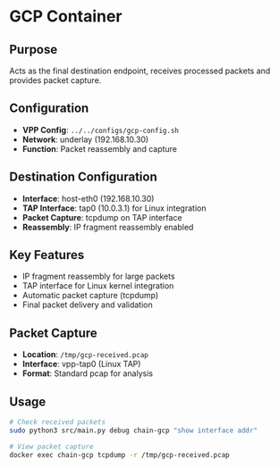 # GCP Container

## Purpose
Acts as the final destination endpoint, receives processed packets and provides packet capture.

## Configuration
- **VPP Config**: `../../configs/gcp-config.sh`
- **Network**: underlay (192.168.10.30)
- **Function**: Packet reassembly and capture

## Destination Configuration
- **Interface**: host-eth0 (192.168.10.30)
- **TAP Interface**: tap0 (10.0.3.1) for Linux integration
- **Packet Capture**: tcpdump on TAP interface
- **Reassembly**: IP fragment reassembly enabled

## Key Features
- IP fragment reassembly for large packets
- TAP interface for Linux kernel integration
- Automatic packet capture (tcpdump)
- Final packet delivery and validation

## Packet Capture
- **Location**: `/tmp/gcp-received.pcap`
- **Interface**: vpp-tap0 (Linux TAP)
- **Format**: Standard pcap for analysis

## Usage
```bash
# Check received packets
sudo python3 src/main.py debug chain-gcp "show interface addr"

# View packet capture
docker exec chain-gcp tcpdump -r /tmp/gcp-received.pcap
```